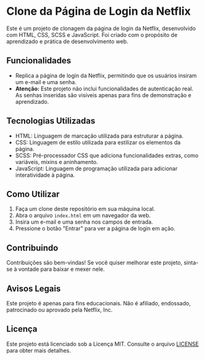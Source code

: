 # Clone da Página de Login da Netflix

Este é um projeto de clonagem da página de login da Netflix, desenvolvido com HTML, CSS, SCSS e JavaScript. Foi criado com o propósito de aprendizado e prática de desenvolvimento web.

## Funcionalidades

- Replica a página de login da Netflix, permitindo que os usuários insiram um e-mail e uma senha.
- **Atenção:** Este projeto não inclui funcionalidades de autenticação real. As senhas inseridas são visíveis apenas para fins de demonstração e aprendizado.

## Tecnologias Utilizadas

- HTML: Linguagem de marcação utilizada para estruturar a página.
- CSS: Linguagem de estilo utilizada para estilizar os elementos da página.
- SCSS: Pré-processador CSS que adiciona funcionalidades extras, como variáveis, mixins e aninhamento.
- JavaScript: Linguagem de programação utilizada para adicionar interatividade à página.

## Como Utilizar

1. Faça um clone deste repositório em sua máquina local.
2. Abra o arquivo `index.html` em um navegador da web.
3. Insira um e-mail e uma senha nos campos de entrada.
4. Pressione o botão "Entrar" para ver a página de login em ação.

## Contribuindo

Contribuições são bem-vindas! Se você quiser melhorar este projeto, sinta-se à vontade para baixar e mexer nele.

## Avisos Legais

Este projeto é apenas para fins educacionais. Não é afiliado, endossado, patrocinado ou aprovado pela Netflix, Inc.

## Licença

Este projeto está licenciado sob a Licença MIT. Consulte o arquivo [LICENSE](LICENSE) para obter mais detalhes.
